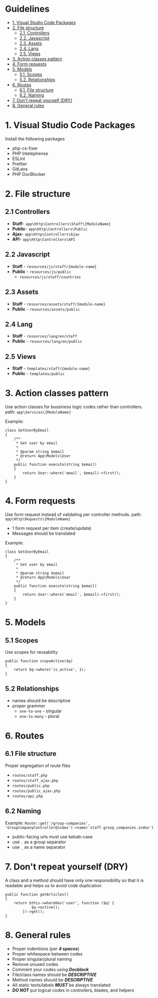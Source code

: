 # Guidelines

- [1. Visual Studio Code Packages](#1-visual-studio-code-packages)
- [2. File structure](#2-coding-specifications)
  - [2.1. Controllers](#21-controllers)
  - [2.2. Javascript](#22-javascript)
  - [2.3. Assets](#23-assets)
  - [2.4. Lang](#24-lang)
  - [2.5. Views](#25-views)
- [3. Action classes pattern](#3-action-classes-pattern)
- [4. Form requests](#4-form-requests)
- [5. Models](#5-form-requests)
  - [5.1. Scopes](#51-controllers)
  - [5.2. Relationships](#52-javascript)
- [6. Routes](#6-routes)
  - [6.1. File structure](#61-assets)
  - [6.2. Naming](#62-naming)
- [7. Don't repeat yourself (DRY)](#7-dont-repeat-yourself)
- [8. General rules](#8-general-rules)

# 1. Visual Studio Code Packages
Install the following packages
 - php-cs-fixer
 - PHP Intelephense
 - ESLint
 - Prettier
 - GitLens
 - PHP DocBlocker

# 2. File structure

## 2.1 Controllers
- **Staff**- `app\Http\Controllers\Staff\{ModuleName}`
- **Public**- `app\Http\Controllers\Public`
- **Ajax**- `app\Http\Controllers\Ajax`
- **API**- `app\Http\Controllers\API`

## 2.2 Javascript
- **Staff** - `resources/js/staff/{module-name}`
- **Public** - `resources/js/public`
   - `resources/js/staff/countries`

## 2.3 Assets
- **Staff** - `resources/assets/staff/{module-name}`
- **Public** - `resources/assets/public`

## 2.4 Lang
- **Staff** - `resources/lang/en/staff`
- **Public** - `resources/lang/en/public`

## 2.5 Views
- **Staff** - `templates/staff/{module-name}`
- **Public** - `templates/public`

# 3. Action classes pattern
Use action classes for bussiness logic codes rather than controllers.  
path: `app\Services\{ModuleName}`

Example:
```
class GetUserByEmail 
{
    /**
     * Get user by email
     *
     * @param string $email
     * @return App\Models\User
     */
    public function execute(string $email)
    {
        return User::where('email', $email)->first();
    }
}
```

# 4. Form requests
Use form request instead of validating per controller methods.
path: `app\Http\Requests\{ModuleName}`
- 1 form request per item (create/update)
- Messages should be translated

Example:
```
class GetUserByEmail 
{
    /**
     * Get user by email
     *
     * @param string $email
     * @return App\Models\User
     */
    public function execute(string $email)
    {
        return User::where('email', $email)->first();
    }
}
```

# 5. Models

## 5.1 Scopes
Use scopes for reusability
```
public function scopeActive($q)
{
    return $q->where('is_active', 1);
}
```

## 5.2 Relationships
- names should be descriptive
- proper grammer
  - `one-to-one` - singular
  - `one-to-many` - plural

# 6. Routes

## 6.1 File structure
Proper segregation of route files
- `routes/staff.php`
- `routes/staff_ajax.php`
- `routes/public.php`
- `routes/public_ajax.php`
- `routes/api.php`

## 6.2 Naming
Example:
```Route::get('/group-companies', 'GroupCompanyController@index')->name('staff.group_companies.index')```
- public-facing urls must use kebab-case
- use `.` as a group separator
- use `_` as a name separator

# 7. Don't repeat yourself (DRY)
A class and a method should have only one responsibility so that it is readable and helps us to avoid code duplication.

```
public function getArticles()
{
    return $this->whereHas('user', function ($q) {
            $q->active();
        })->get();
}
```

# 8. General rules
- Proper indentions (per ***4 spaces***)
- Proper whitespace between codes
- Proper singular/plural naming
- Remove unused codes
- Comment your codes using ***Docblock***
- File/class names should be ***DESCRIPTIVE***
- Method names should be ***DESCRIPTIVE***
- All static texts/labels ***MUST*** be always translated
- ***DO NOT*** put logical codes in controllers, blades, and helpers

